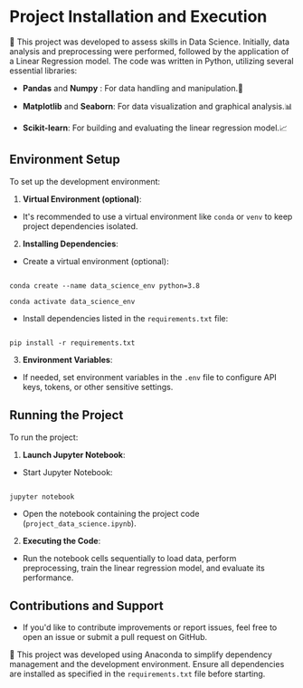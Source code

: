 # Project Installation and Execution

  

🚀 This project was developed to assess skills in Data Science. Initially, data analysis and preprocessing were performed, followed by the application of a Linear Regression model. The code was written in Python, utilizing several essential libraries:

  

-  **Pandas** and **Numpy** : For data handling and manipulation.📝

-  **Matplotlib** and **Seaborn**: For data visualization and graphical analysis.📊

-  **Scikit-learn**: For building and evaluating the linear regression model.📈

  

## Environment Setup

  

To set up the development environment:

  

1.  **Virtual Environment (optional)**:

- It's recommended to use a virtual environment like `conda` or `venv` to keep project dependencies isolated.

  

2.  **Installing Dependencies**:

- Create a virtual environment (optional):

```

conda create --name data_science_env python=3.8

conda activate data_science_env

```

- Install dependencies listed in the `requirements.txt` file:

```

pip install -r requirements.txt

```

  

3.  **Environment Variables**:

- If needed, set environment variables in the `.env` file to configure API keys, tokens, or other sensitive settings.

  

## Running the Project

  

To run the project:

  

1.  **Launch Jupyter Notebook**:

- Start Jupyter Notebook:

```

jupyter notebook

```

- Open the notebook containing the project code (`project_data_science.ipynb`).

  

2.  **Executing the Code**:

- Run the notebook cells sequentially to load data, perform preprocessing, train the linear regression model, and evaluate its performance.

  

## Contributions and Support

  

- If you'd like to contribute improvements or report issues, feel free to open an issue or submit a pull request on GitHub.

  

🔧 This project was developed using Anaconda to simplify dependency management and the development environment. Ensure all dependencies are installed as specified in the `requirements.txt` file before starting.
